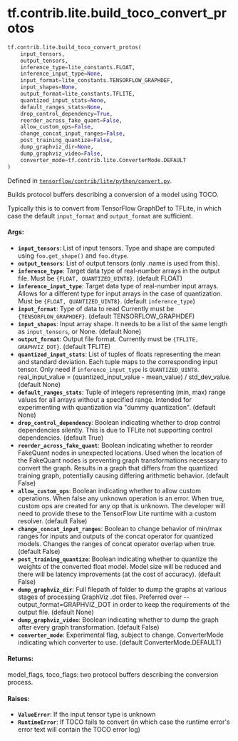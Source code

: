 <div itemscope itemtype="http://developers.google.com/ReferenceObject">
<meta itemprop="name" content="tf.contrib.lite.build_toco_convert_protos" />
<meta itemprop="path" content="Stable" />
</div>

# tf.contrib.lite.build_toco_convert_protos

``` python
tf.contrib.lite.build_toco_convert_protos(
    input_tensors,
    output_tensors,
    inference_type=lite_constants.FLOAT,
    inference_input_type=None,
    input_format=lite_constants.TENSORFLOW_GRAPHDEF,
    input_shapes=None,
    output_format=lite_constants.TFLITE,
    quantized_input_stats=None,
    default_ranges_stats=None,
    drop_control_dependency=True,
    reorder_across_fake_quant=False,
    allow_custom_ops=False,
    change_concat_input_ranges=False,
    post_training_quantize=False,
    dump_graphviz_dir=None,
    dump_graphviz_video=False,
    converter_mode=tf.contrib.lite.ConverterMode.DEFAULT
)
```



Defined in [`tensorflow/contrib/lite/python/convert.py`](/code/stable/tensorflow/contrib/lite/python/convert.py).

Builds protocol buffers describing a conversion of a model using TOCO.

Typically this is to convert from TensorFlow GraphDef to TFLite, in which
case the default `input_format` and `output_format` are sufficient.

#### Args:

* <b>`input_tensors`</b>: List of input tensors. Type and shape are computed using
    `foo.get_shape()` and `foo.dtype`.
* <b>`output_tensors`</b>: List of output tensors (only .name is used from this).
* <b>`inference_type`</b>: Target data type of real-number arrays in the output file.
    Must be `{FLOAT, QUANTIZED_UINT8}`.  (default FLOAT)
* <b>`inference_input_type`</b>: Target data type of real-number input arrays. Allows
    for a different type for input arrays in the case of quantization.
    Must be `{FLOAT, QUANTIZED_UINT8}`. (default `inference_type`)
* <b>`input_format`</b>: Type of data to read Currently must be
    `{TENSORFLOW_GRAPHDEF}`. (default TENSORFLOW_GRAPHDEF)
* <b>`input_shapes`</b>: Input array shape. It needs to be a list of the same length
    as `input_tensors`, or None. (default None)
* <b>`output_format`</b>: Output file format. Currently must be `{TFLITE,
    GRAPHVIZ_DOT}`. (default TFLITE)
* <b>`quantized_input_stats`</b>: List of tuples of floats representing the mean and
    standard deviation. Each tuple maps to the corresponding input tensor.
    Only need if `inference_input_type` is `QUANTIZED_UINT8`.
    real_input_value = (quantized_input_value - mean_value) / std_dev_value.
    (default None)
* <b>`default_ranges_stats`</b>: Tuple of integers representing (min, max) range values
    for all arrays without a specified range. Intended for experimenting with
    quantization via "dummy quantization". (default None)
* <b>`drop_control_dependency`</b>: Boolean indicating whether to drop control
    dependencies silently. This is due to TFLite not supporting control
    dependencies. (default True)
* <b>`reorder_across_fake_quant`</b>: Boolean indicating whether to reorder FakeQuant
    nodes in unexpected locations. Used when the location of the FakeQuant
    nodes is preventing graph transformations necessary to convert the graph.
    Results in a graph that differs from the quantized training graph,
    potentially causing differing arithmetic behavior. (default False)
* <b>`allow_custom_ops`</b>: Boolean indicating whether to allow custom operations.
    When false any unknown operation is an error. When true, custom ops are
    created for any op that is unknown. The developer will need to provide
    these to the TensorFlow Lite runtime with a custom resolver.
    (default False)
* <b>`change_concat_input_ranges`</b>: Boolean to change behavior of min/max ranges for
    inputs and outputs of the concat operator for quantized models. Changes
    the ranges of concat operator overlap when true. (default False)
* <b>`post_training_quantize`</b>: Boolean indicating whether to quantize the weights
    of the converted float model. Model size will be reduced and there will be
    latency improvements (at the cost of accuracy).
    (default False)
* <b>`dump_graphviz_dir`</b>: Full filepath of folder to dump the graphs at various
    stages of processing GraphViz .dot files. Preferred over
    --output_format=GRAPHVIZ_DOT in order to keep the requirements of the
    output file. (default None)
* <b>`dump_graphviz_video`</b>: Boolean indicating whether to dump the graph after
    every graph transformation. (default False)
* <b>`converter_mode`</b>: Experimental flag, subject to change. ConverterMode
    indicating which converter to use. (default ConverterMode.DEFAULT)


#### Returns:

model_flags, toco_flags: two protocol buffers describing the conversion
process.


#### Raises:

* <b>`ValueError`</b>: If the input tensor type is unknown
* <b>`RuntimeError`</b>: If TOCO fails to convert (in which case the runtime error's
    error text will contain the TOCO error log)